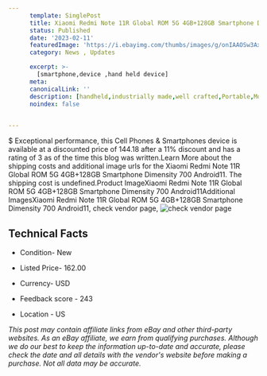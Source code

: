```yaml
---
      template: SinglePost
      title: Xiaomi Redmi Note 11R Global ROM 5G 4GB+128GB Smartphone Dimensity 700 Android11
      status: Published
      date: '2023-02-11'
      featuredImage: 'https://i.ebayimg.com/thumbs/images/g/onIAAOSw3AxjyysF/s-l225.jpg'
      category: News , Updates

      excerpt: >-
        [smartphone,device ,hand held device]
      meta:
      canonicalLink: ''
      description: [handheld,industrially made,well crafted,Portable,Mobile,Compact,Convenient,Lightweight,Maneuverable,Man-portable,Miniature,Carriable,Hand-held,Light,Holdable,Transportable,Mobile device,Pocket-sized,On-the-go,Wireless,Cordless,Compact size,Convenient size, smartphone,device ,hand held device]
      noindex: false

        
---
```

$
    Exceptional performance, this Cell Phones & Smartphones device is available at a discounted price of 144.18 after a 11% discount and has a rating of 3 as of the time this blog was written.Learn More about the shipping costs and additional image urls for the Xiaomi Redmi Note 11R Global ROM 5G 4GB+128GB Smartphone Dimensity 700 Android11. The shipping cost is undefined.Product ImageXiaomi Redmi Note 11R Global ROM 5G 4GB+128GB Smartphone Dimensity 700 Android11Additional ImagesXiaomi Redmi Note 11R Global ROM 5G 4GB+128GB Smartphone Dimensity 700 Android11, check vendor page, ![check vendor page](https://origin-galleryplus.ebayimg.com/ws/web/304777421802_2_0_1/225x225.jpg,https://origin-galleryplus.ebayimg.com/ws/web/304777421802_3_0_1/225x225.jpg,https://origin-galleryplus.ebayimg.com/ws/web/304777421802_4_0_1/225x225.jpg,https://origin-galleryplus.ebayimg.com/ws/web/304777421802_5_0_1/225x225.jpg,https://origin-galleryplus.ebayimg.com/ws/web/304777421802_6_0_1/225x225.jpg,https://origin-galleryplus.ebayimg.com/ws/web/304777421802_7_0_1/225x225.jpg,https://origin-galleryplus.ebayimg.com/ws/web/304777421802_8_0_1/225x225.jpg,https://origin-galleryplus.ebayimg.com/ws/web/304777421802_9_0_1/225x225.jpg,https://origin-galleryplus.ebayimg.com/ws/web/304777421802_10_0_1/225x225.jpg)
    
    

 ## Technical Facts 



     
      

 - Condition- New 


      

 - Listed Price- 162.00 


      

 - Currency- USD 


      

 - Feedback score - 243 


      

 - Location - US 


      
      

 *_This post may contain affiliate links from eBay and other third-party websites. As an eBay affiliate, we earn from qualifying purchases. Although we do our best to keep the information up-to-date and accurate, please check the date and all details with the vendor's website before making a purchase. Not all data may be accurate._*



    
    
    
    
    